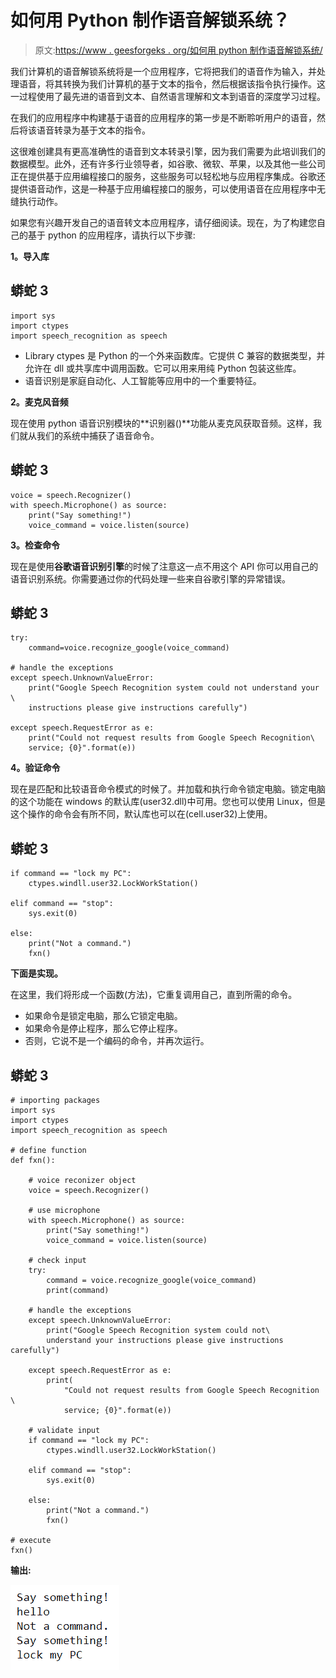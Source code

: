 # 如何用 Python 制作语音解锁系统？

> 原文:[https://www . geesforgeks . org/如何用 python 制作语音解锁系统/](https://www.geeksforgeeks.org/how-to-make-a-voice-unlock-system-in-python/)

我们计算机的语音解锁系统将是一个应用程序，它将把我们的语音作为输入，并处理语音，将其转换为我们计算机的基于文本的指令，然后根据该指令执行操作。这一过程使用了最先进的语音到文本、自然语言理解和文本到语音的深度学习过程。

在我们的应用程序中构建基于语音的应用程序的第一步是不断聆听用户的语音，然后将该语音转录为基于文本的指令。

这很难创建具有更高准确性的语音到文本转录引擎，因为我们需要为此培训我们的数据模型。此外，还有许多行业领导者，如谷歌、微软、苹果，以及其他一些公司正在提供基于应用编程接口的服务，这些服务可以轻松地与应用程序集成。谷歌还提供语音动作，这是一种基于应用编程接口的服务，可以使用语音在应用程序中无缝执行动作。

如果您有兴趣开发自己的语音转文本应用程序，请仔细阅读。现在，为了构建您自己的基于 python 的应用程序，请执行以下步骤:

**1。导入库**

## 蟒蛇 3

```
import sys
import ctypes
import speech_recognition as speech
```

*   Library ctypes 是 Python 的一个外来函数库。它提供 C 兼容的数据类型，并允许在 dll 或共享库中调用函数。它可以用来用纯 Python 包装这些库。
*   语音识别是家庭自动化、人工智能等应用中的一个重要特征。

**2。麦克风音频**

现在使用 python 语音识别模块的**识别器()**功能从麦克风获取音频。这样，我们就从我们的系统中捕获了语音命令。

## 蟒蛇 3

```
voice = speech.Recognizer()
with speech.Microphone() as source:
    print("Say something!")
    voice_command = voice.listen(source)
```

**3。检查命令**

现在是使用**谷歌语音识别引擎**的时候了注意这一点不用这个 API 你可以用自己的语音识别系统。你需要通过你的代码处理一些来自谷歌引擎的异常错误。

## 蟒蛇 3

```
try:
    command=voice.recognize_google(voice_command)

# handle the exceptions
except speech.UnknownValueError:
    print("Google Speech Recognition system could not understand your \
    instructions please give instructions carefully")

except speech.RequestError as e:
    print("Could not request results from Google Speech Recognition\
    service; {0}".format(e))
```

**4。验证命令**

现在是匹配和比较语音命令模式的时候了。并加载和执行命令锁定电脑。锁定电脑的这个功能在 windows 的默认库(user32.dll)中可用。您也可以使用 Linux，但是这个操作的命令会有所不同，默认库也可以在(cell.user32)上使用。

## 蟒蛇 3

```
if command == "lock my PC":
    ctypes.windll.user32.LockWorkStation()

elif command == "stop":
    sys.exit(0)

else:
    print("Not a command.")
    fxn()
```

**下面是实现。**

在这里，我们将形成一个函数(方法)，它重复调用自己，直到所需的命令。

*   如果命令是锁定电脑，那么它锁定电脑。
*   如果命令是停止程序，那么它停止程序。
*   否则，它说不是一个编码的命令，并再次运行。

## 蟒蛇 3

```
# importing packages
import sys
import ctypes
import speech_recognition as speech

# define function
def fxn():

    # voice reconizer object
    voice = speech.Recognizer()

    # use microphone
    with speech.Microphone() as source:
        print("Say something!")
        voice_command = voice.listen(source)

    # check input
    try:
        command = voice.recognize_google(voice_command)
        print(command)

    # handle the exceptions
    except speech.UnknownValueError:
        print("Google Speech Recognition system could not\
        understand your instructions please give instructions carefully")

    except speech.RequestError as e:
        print(
            "Could not request results from Google Speech Recognition \
            service; {0}".format(e))

    # validate input
    if command == "lock my PC":
        ctypes.windll.user32.LockWorkStation()

    elif command == "stop":
        sys.exit(0)

    else:
        print("Not a command.")
        fxn()

# execute
fxn()
```

**输出:**

![](img/dc8fe500c2a7f5efcb4ade30825f6eea.png)
